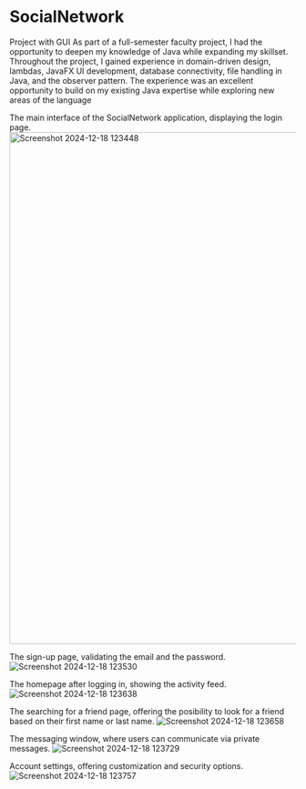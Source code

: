 # SocialNetwork

Project with GUI
  As part of a full-semester faculty project, I had the opportunity to deepen my knowledge of Java while expanding my skillset. Throughout the project, I gained experience in domain-driven design, lambdas, JavaFX UI development, database connectivity, file handling in Java, and the observer pattern. The experience was an excellent opportunity to build on my existing Java expertise while exploring new areas of the language


The main interface of the SocialNetwork application, displaying the login page.
<img src="https://github.com/user-attachments/assets/7608951c-c447-46d4-a593-47fdc2756c32" alt="Screenshot 2024-12-18 123448" width="900px">

The sign-up page, validating the email and the password.
![Screenshot 2024-12-18 123530](https://github.com/user-attachments/assets/bafb07ed-b1ed-4951-a10c-508116bb418c)

 The homepage after logging in, showing the activity feed.
![Screenshot 2024-12-18 123638](https://github.com/user-attachments/assets/c99bbabb-4726-41d4-987e-8fd9212853bc)

The searching for a friend page, offering the posibility to look for a friend based on their first name or last name.
![Screenshot 2024-12-18 123658](https://github.com/user-attachments/assets/79004587-fa32-46f7-b271-97b5cbdcc84a)

The messaging window, where users can communicate via private messages.
![Screenshot 2024-12-18 123729](https://github.com/user-attachments/assets/b5a748d1-cde7-483d-b4e2-44e093fd38bc)

Account settings, offering customization and security options.
![Screenshot 2024-12-18 123757](https://github.com/user-attachments/assets/5db89721-ba16-4534-b2a3-936365a19feb)
